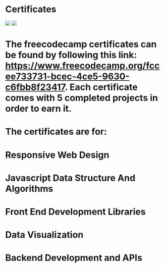 # Certificates
<img src="https://user-images.githubusercontent.com/85928033/138611448-2365fbea-2174-4dac-9115-e383b717e429.png"></img>
<img src="https://user-images.githubusercontent.com/85928033/138611450-824473e6-7970-4a22-a587-b43de3eb21ff.png"></img>

# The freecodecamp certificates can be found by following this link: https://www.freecodecamp.org/fccee733731-bcec-4ce5-9630-c6fbb8f23417. Each certificate comes with 5 completed projects in order to earn it.
# The certificates are for:
# Responsive Web Design
# Javascript Data Structure And Algorithms
# Front End Development Libraries
# Data Visualization
# Backend Development and APIs
